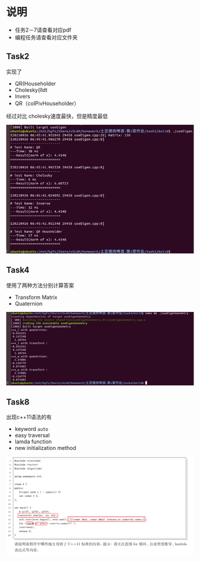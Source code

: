 # 说明

* 任务2－7请查看对应pdf
* 编程任务请查看对应文件夹

## Task2

实现了

* QR(Householder
* Cholesky(lldt
* Invers
* QR（colPivHouseholder）

经过对比 cholesky速度最快，但是精度最低

![task2](./task2/result.png)


## Task4

使用了两种方法分别计算答案

* Transform Matrix
* Quaternion

![task4](./task4/result.png)

## Task8

出现c++11语法的有

* keyword `auto`
* easy traversal
* lamda function
* new initialization method

![task8](./task8.png)